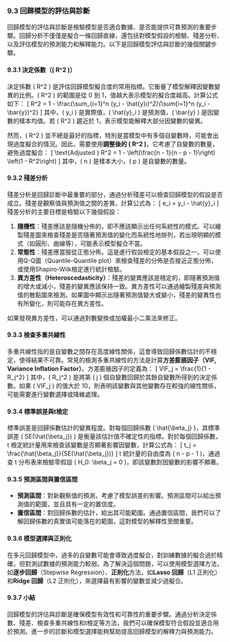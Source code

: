 ### 9.3 回歸模型的評估與診斷

回歸模型的評估與診斷是檢驗模型是否適合數據、是否能提供可靠預測的重要步驟。回歸分析不僅僅是擬合一條回歸直線，還包括對模型假設的檢驗、殘差分析、以及評估模型的預測能力和解釋能力。以下是回歸模型評估與診斷的幾個關鍵步驟。

#### 9.3.1 決定係數（\( R^2 \)）

決定係數 \( R^2 \) 是評估回歸模型擬合度的常用指標。它衡量了模型解釋因變數變異的比例。\( R^2 \) 的範圍是從 0 到 1，值越大表示模型的擬合度越高。計算公式如下：
\[
R^2 = 1 - \frac{\sum_{i=1}^n (y_i - \hat{y}_i)^2}{\sum_{i=1}^n (y_i - \bar{y})^2}
\]
其中，\( y_i \) 是實際值，\( \hat{y}_i \) 是預測值，\( \bar{y} \) 是因變數的樣本均值。若 \( R^2 \) 趨近於 1，表示模型能解釋大部分因變數的變異。

然而，\( R^2 \) 並不總是最好的指標，特別是當模型中有多個自變數時，可能會出現過度擬合的情況。因此，需要使用**調整後的 \( R^2 \)**，它考慮了自變數的數量，避免過度擬合：
\[
\text{Adjusted } R^2 = 1 - \left(\frac{n - 1}{n - p - 1}\right) \left(1 - R^2\right)
\]
其中，\( n \) 是樣本大小，\( p \) 是自變數的數量。

#### 9.3.2 殘差分析

殘差分析是回歸診斷中最重要的部分，通過分析殘差可以檢查回歸模型的假設是否成立。殘差是觀察值與預測值之間的差異，計算公式為：
\[
e_i = y_i - \hat{y}_i
\]
殘差分析的主要目標是檢驗以下幾個假設：
1. **隨機性**：殘差應該是隨機分佈的，即不應該顯示出任何系統性的模式。可以繪製殘差圖來檢查殘差是否隨著預測值的變化而系統性地排列，若出現明顯的模式（如圓形、曲線等），可能表示模型擬合不當。
2. **常態性**：殘差應當服從正態分佈，這是進行假設檢定的基本假設之一。可以使用Q-Q圖（Quantile-Quantile plot）來檢查殘差的分佈是否接近正態分佈，或使用Shapiro-Wilk檢定進行統計檢驗。
3. **異方差性（Heteroscedasticity）**：殘差的變異應該是穩定的，即隨著預測值的增大或減小，殘差的變異應該保持一致。異方差性可以通過繪製殘差與預測值的散點圖來檢測。如果圖中顯示出隨著預測值變大或變小，殘差的變異性也有所變化，則可能存在異方差性。

如果發現異方差性，可以通過對數變換或加權最小二乘法來修正。

#### 9.3.3 檢查多重共線性

多重共線性指的是自變數之間存在高度線性關係，這會導致回歸係數估計的不穩定，使得結果不可靠。常見的檢測多重共線性的方法是計算**方差膨脹因子（VIF, Variance Inflation Factor）**。方差膨脹因子的定義為：
\[
VIF_j = \frac{1}{1 - R_j^2}
\]
其中，\( R_j^2 \) 是將第 \( j \) 個自變數回歸於其餘自變數所得到的決定係數。如果 \( VIF_j \) 的值大於 10，則表明該變數與其他變數存在較強的線性關係，可能需要進行變數選擇或降維處理。

#### 9.3.4 標準誤差與t檢定

標準誤差是回歸係數估計的變異程度。對每個回歸係數 \( \hat{\beta_j} \)，其標準誤差 \( SE(\hat{\beta_j}) \) 是衡量該估計值不確定性的指標。對於每個回歸係數，t 檢定統計量用來檢查該變數是否顯著影響因變數，計算公式為：
\[
t_j = \frac{\hat{\beta_j}}{SE(\hat{\beta_j})}
\]
t 統計量的自由度為 \( n - p - 1 \)，通過查 t 分布表來檢驗零假設 \( H_0: \beta_j = 0 \)，即該變數對因變數的影響不顯著。

#### 9.3.5 預測區間與置信區間

- **預測區間**：對新觀察值的預測，考慮了模型誤差的影響。預測區間可以給出預測值的範圍，並且具有一定的置信度。
- **置信區間**：對回歸係數的估計，給出其可能範圍。通過置信區間，我們可以了解回歸係數的真實值可能落在的範圍，這對模型的解釋性至關重要。

#### 9.3.6 模型選擇與正則化

在多元回歸模型中，過多的自變數可能會導致過度擬合，對訓練數據的擬合過於精確，但對測試數據的預測能力較弱。為了解決這個問題，可以使用模型選擇方法，如**逐步回歸**（Stepwise Regression）、**正則化**方法，如**Lasso 回歸**（L1 正則化）和**Ridge 回歸**（L2 正則化），來選擇最有影響的變數並減少過擬合。

#### 9.3.7 小結

回歸模型的評估與診斷是確保模型有效性和可靠性的重要步驟。通過分析決定係數、殘差、檢查多重共線性和t檢定等方法，我們可以確保模型符合假設並適合用於預測。進一步的診斷和模型選擇能夠幫助提高回歸模型的解釋力與預測能力。
